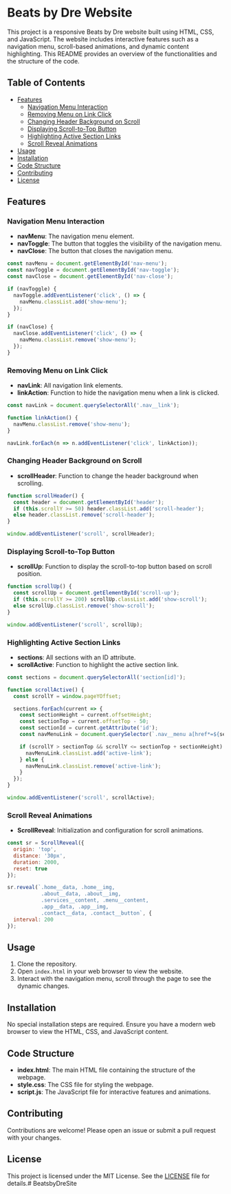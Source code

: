 # Beats by Dre Website

This project is a responsive Beats by Dre website built using HTML, CSS, and JavaScript. The website includes interactive features such as a navigation menu, scroll-based animations, and dynamic content highlighting. This README provides an overview of the functionalities and the structure of the code.

## Table of Contents

- [Features](#features)
  - [Navigation Menu Interaction](#navigation-menu-interaction)
  - [Removing Menu on Link Click](#removing-menu-on-link-click)
  - [Changing Header Background on Scroll](#changing-header-background-on-scroll)
  - [Displaying Scroll-to-Top Button](#displaying-scroll-to-top-button)
  - [Highlighting Active Section Links](#highlighting-active-section-links)
  - [Scroll Reveal Animations](#scroll-reveal-animations)
- [Usage](#usage)
- [Installation](#installation)
- [Code Structure](#code-structure)
- [Contributing](#contributing)
- [License](#license)

## Features

### Navigation Menu Interaction

- **navMenu**: The navigation menu element.
- **navToggle**: The button that toggles the visibility of the navigation menu.
- **navClose**: The button that closes the navigation menu.

```js
const navMenu = document.getElementById('nav-menu');
const navToggle = document.getElementById('nav-toggle');
const navClose = document.getElementById('nav-close');

if (navToggle) {
  navToggle.addEventListener('click', () => {
    navMenu.classList.add('show-menu');
  });
}

if (navClose) {
  navClose.addEventListener('click', () => {
    navMenu.classList.remove('show-menu');
  });
}
```

### Removing Menu on Link Click

- **navLink**: All navigation link elements.
- **linkAction**: Function to hide the navigation menu when a link is clicked.

```js
const navLink = document.querySelectorAll('.nav__link');

function linkAction() {
  navMenu.classList.remove('show-menu');
}

navLink.forEach(n => n.addEventListener('click', linkAction));
```

### Changing Header Background on Scroll

- **scrollHeader**: Function to change the header background when scrolling.

```js
function scrollHeader() {
  const header = document.getElementById('header');
  if (this.scrollY >= 50) header.classList.add('scroll-header'); 
  else header.classList.remove('scroll-header');
}

window.addEventListener('scroll', scrollHeader);
```

### Displaying Scroll-to-Top Button

- **scrollUp**: Function to display the scroll-to-top button based on scroll position.

```js
function scrollUp() {
  const scrollUp = document.getElementById('scroll-up');
  if (this.scrollY >= 200) scrollUp.classList.add('show-scroll'); 
  else scrollUp.classList.remove('show-scroll');
}

window.addEventListener('scroll', scrollUp);
```

### Highlighting Active Section Links

- **sections**: All sections with an ID attribute.
- **scrollActive**: Function to highlight the active section link.

```js
const sections = document.querySelectorAll('section[id]');

function scrollActive() {
  const scrollY = window.pageYOffset;

  sections.forEach(current => {
    const sectionHeight = current.offsetHeight;
    const sectionTop = current.offsetTop - 50;
    const sectionId = current.getAttribute('id');
    const navMenuLink = document.querySelector(`.nav__menu a[href*=${sectionId}]`);

    if (scrollY > sectionTop && scrollY <= sectionTop + sectionHeight) {
      navMenuLink.classList.add('active-link');
    } else {
      navMenuLink.classList.remove('active-link');
    }
  });
}

window.addEventListener('scroll', scrollActive);
```

### Scroll Reveal Animations

- **ScrollReveal**: Initialization and configuration for scroll animations.

```js
const sr = ScrollReveal({
  origin: 'top',
  distance: '30px',
  duration: 2000,
  reset: true
});

sr.reveal(`.home__data, .home__img, 
           .about__data, .about__img, 
           .services__content, .menu__content, 
           .app__data, .app__img, 
           .contact__data, .contact__button`, {
  interval: 200
});
```

## Usage

1. Clone the repository.
2. Open `index.html` in your web browser to view the website.
3. Interact with the navigation menu, scroll through the page to see the dynamic changes.

## Installation

No special installation steps are required. Ensure you have a modern web browser to view the HTML, CSS, and JavaScript content.

## Code Structure

- **index.html**: The main HTML file containing the structure of the webpage.
- **style.css**: The CSS file for styling the webpage.
- **script.js**: The JavaScript file for interactive features and animations.

## Contributing

Contributions are welcome! Please open an issue or submit a pull request with your changes.

## License

This project is licensed under the MIT License. See the [LICENSE](LICENSE) file for details.# BeatsbyDreSite
